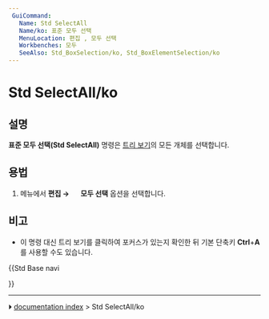 ```yaml
---
 GuiCommand:
   Name: Std SelectAll
   Name/ko: 표준 모두 선택
   MenuLocation: 편집 , 모두 선택
   Workbenches: 모두
   SeeAlso: Std_BoxSelection/ko, Std_BoxElementSelection/ko
---
```


# Std SelectAll/ko

## 설명

**표준 모두 선택(Std SelectAll)** 명령은 [트리 보기](Tree_view/ko.md)의 모든 개체를 선택합니다.

## 용법

1.  메뉴에서 **편집 → <img src="images/Std_SelectAll.svg" width=16px> 모두 선택** 옵션을 선택합니다.

## 비고

-   이 명령 대신 트리 보기를 클릭하여 포커스가 있는지 확인한 뒤 기본 단축키 **Ctrl**+**A**를 사용할 수도 있습니다.





{{Std Base navi

}}



---
⏵ [documentation index](../README.md) > Std SelectAll/ko
